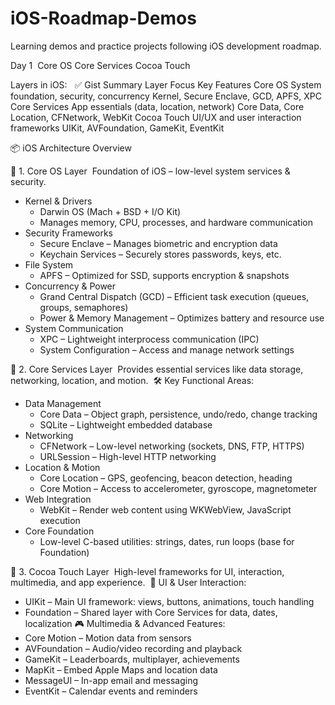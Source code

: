 # iOS-Roadmap-Demos
Learning demos and practice projects following iOS development roadmap.

Day 1
 Core OS
Core Services
Cocoa Touch 

Layers in iOS:  
✅ Gist Summary
Layer    Focus    Key Features
Core OS    System foundation, security, concurrency    Kernel, Secure Enclave, GCD, APFS, XPC
Core Services    App essentials (data, location, network)    Core Data, Core Location, CFNetwork, WebKit
Cocoa Touch    UI/UX and user interaction frameworks    UIKit, AVFoundation, GameKit, EventKit
 

📦  iOS Architecture Overview

🔹 1. Core OS Layer 
Foundation of iOS – low-level system services & security. 
* Kernel & Drivers
    * Darwin OS (Mach + BSD + I/O Kit)
    * Manages memory, CPU, processes, and hardware communication
* Security Frameworks
    * Secure Enclave – Manages biometric and encryption data
    * Keychain Services – Securely stores passwords, keys, etc.
* File System
    * APFS – Optimized for SSD, supports encryption & snapshots
* Concurrency & Power
    * Grand Central Dispatch (GCD) – Efficient task execution (queues, groups, semaphores)
    * Power & Memory Management – Optimizes battery and resource use
* System Communication
    * XPC – Lightweight interprocess communication (IPC)
    * System Configuration – Access and manage network settings

🔹 2. Core Services Layer 
Provides essential services like data storage, networking, location, and motion. 
🛠 Key Functional Areas:
* Data Management
    * Core Data – Object graph, persistence, undo/redo, change tracking
    * SQLite – Lightweight embedded database
* Networking
    * CFNetwork – Low-level networking (sockets, DNS, FTP, HTTPS)
    * URLSession – High-level HTTP networking
* Location & Motion
    * Core Location – GPS, geofencing, beacon detection, heading
    * Core Motion – Access to accelerometer, gyroscope, magnetometer
* Web Integration
    * WebKit – Render web content using WKWebView, JavaScript execution
* Core Foundation
    * Low-level C-based utilities: strings, dates, run loops (base for Foundation)

🔹 3. Cocoa Touch Layer 
High-level frameworks for UI, interaction, multimedia, and app experience. 
🎨 UI & User Interaction:
* UIKit – Main UI framework: views, buttons, animations, touch handling
* Foundation – Shared layer with Core Services for data, dates, localization
🎮 Multimedia & Advanced Features:
* Core Motion – Motion data from sensors
* AVFoundation – Audio/video recording and playback
* GameKit – Leaderboards, multiplayer, achievements
* MapKit – Embed Apple Maps and location data
* MessageUI – In-app email and messaging
* EventKit – Calendar events and reminders

